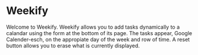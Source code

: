 # Weekify

Welcome to Weekify. Weekify allows you to add tasks dynamically to a calandar using the form at the bottom of its page. The tasks appear, Google Calender-esch, on the appropiate day of the week and row of time. A reset button allows you to erase what is currently displayed. 
